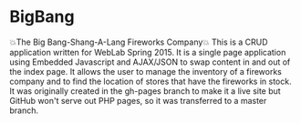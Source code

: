 # BigBang
:boom:The Big Bang-Shang-A-Lang Fireworks Company:boom:
This is a CRUD application written for WebLab Spring 2015. It is a single page application using Embedded Javascript and AJAX/JSON to swap content in and out of the index page. It allows the user to manage the inventory of a fireworks company and to find the location of stores that have the fireworks in stock. It was originally created in the gh-pages branch to make it a live site but GitHub won't serve out PHP pages, so it was transferred to a master branch.
